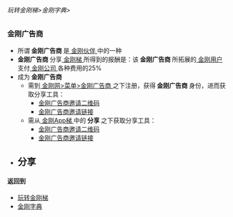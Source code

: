 ###### 玩转金刚梯>金刚字典>
### 金刚广告商
- 所谓<Strong> 金刚广告商 </Strong>是[ 金刚伙伴 ](https://github.com/a2zitpro/web/blob/master/LadderFree/kkDictionary/KKPartner.md)中的一种
- <Strong> 金刚广告商 </Strong>分享[ 金刚梯 ](https://github.com/a2zitpro/web/blob/master/LadderFree/kkDictionary/KKLadder.md)所得到的报酬是：该<Strong> 金刚广告商 </Strong>所拓展的[ 金刚用户 ](https://github.com/a2zitpro/web/blob/master/LadderFree/kkDictionary/KKUser.md)支付[ 金刚公司 ](https://github.com/a2zitpro/web/blob/master/LadderFree/kkDictionary/Atozitpro.md)各种费用的25%
- 成为<Strong> 金刚广告商 </Strong>
  - 需到[ 金刚网>菜单>金刚广告商 ](https://www.atozitpro.net/zh/affiliate-home/)之下注册，获得<Strong> 金刚广告商 </Strong>身份，进而获取分享工具：
    - [金刚广告商邀请二维码](https://github.com/a2zitpro/web/blob/master/LadderFree/kkDictionary/KKInvitationQRCodeFromAdvertiser.md)
    - [金刚广告商邀请链接](https://github.com/a2zitpro/web/blob/master/LadderFree/kkDictionary/KKInvitationLinkFromAdvertiser.md)
  - 需从[ 金刚App梯 ](https://github.com/a2zitpro/web/blob/master/LadderFree/kkDictionary/KKLadderAPP.md)中的<Strong> 分享 </Strong>之下获取分享工具：
    - [金刚广告商邀请二维码](https://github.com/a2zitpro/web/blob/master/LadderFree/kkDictionary/KKInvitationQRCodeFromAdvertiser.md)
    - [金刚广告商邀请链接](https://github.com/a2zitpro/web/blob/master/LadderFree/kkDictionary/KKInvitationLinkFromAdvertiser.md)
- 分享
  - 


#### 返回到
- [玩转金刚梯](https://github.com/a2zitpro/web/blob/master/LadderFree/A.md)
- [金刚字典](https://github.com/a2zitpro/web/blob/master/LadderFree/kkDictionary/KKDictionary.md)



